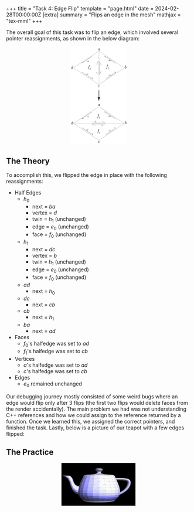 +++
title = "Task 4: Edge Flip"
template = "page.html"
date = 2024-02-28T00:00:00Z
[extra]
summary = "Flips an edge in the mesh"
mathjax = "tex-mml"
+++

The overall goal of this task was to flip an edge, which involved several pointer reassignments, as shown in the below diagram:

<p style = "text-align:center">
	<img src="./hw2/edge_flip.png" alt="a diagram showing the edge flip operation" width="30%" style="text-align:center"/>
</p>

## The Theory

To accomplish this, we flipped the edge in place with the following reassignments:

- Half Edges
	- $h_0$
		- next = $ba$
		- vertex = $d$
		- twin = $h_1$ (unchanged)
		- edge = $e_0$ (unchanged)
		- face = $f_0$ (unchanged)
	- $h_1$
		- next = $dc$
		- vertex = $b$
		- twin = $h_1$ (unchanged)
		- edge = $e_0$ (unchanged)
		- face = $f_0$ (unchanged)
	- $ad$
		- next = $h_0$
	- $dc$
		- next = $cb$
	- $cb$
		- next = $h_1$
	- $ba$
		- next = $ad$
- Faces
	- $f_0$'s halfedge was set to $ad$
	- $f_1$'s halfedge was set to $cb$
- Vertices
	- $a$'s halfedge was set to $ad$
	- $c$'s halfedge was set to $cb$
- Edges
	- $e_0$ remained unchanged 

Our debugging journey mostly consisted of some weird bugs where an edge would flip only after 3 flips (the first two flips would delete faces from the render accidentally). The main problem we had was not understanding C++ references and how we could assign to the reference returned by a function. Once we learned this, we assigned the correct pointers, and finished the task. Lastly, below is a picture of our teapot with a few edges flipped:

## The Practice

<p style = "text-align:center">
	<img src="./hw2/flipped_teapot.png" alt="a mesh of a teapot with a few edges flipped" width="40%" style="text-align:center"/>
</p>


